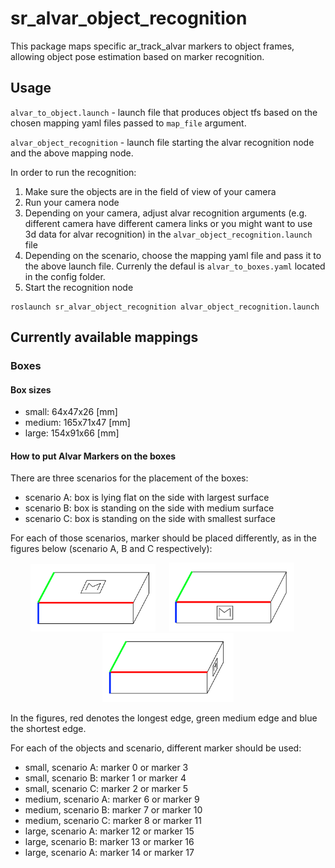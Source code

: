 # sr_alvar_object_recognition

This package maps specific ar_track_alvar markers to object frames, allowing object pose estimation based on marker recognition.

## Usage

`alvar_to_object.launch` - launch file that produces object tfs based on the chosen mapping yaml files passed to `map_file` argument.

`alvar_object_recognition` - launch file starting the alvar recognition node and the above mapping node.

In order to run the recognition:
1. Make sure the objects are in the field of view of your camera
2. Run your camera node
3. Depending on your camera, adjust alvar recognition arguments (e.g. different camera have different camera links or you might want to use 3d data for alvar recognition) in the `alvar_object_recognition.launch` file
4. Depending on the scenario, choose the mapping yaml file and pass it to the above launch file. Currenly the defaul is `alvar_to_boxes.yaml` located in the config folder.
4. Start the recognition node
```
roslaunch sr_alvar_object_recognition alvar_object_recognition.launch
```

## Currently available mappings

### Boxes

#### Box sizes

- small: 64x47x26 [mm]
- medium: 165x71x47 [mm]
- large: 154x91x66 [mm]

#### How to put Alvar Markers on the boxes

There are three scenarios for the placement of the boxes:
- scenario A: box is lying flat on the side with largest surface
- scenario B: box is standing on the side with medium surface
- scenario C: box is standing on the side with smallest surface

For each of those scenarios, marker should be placed differently, as in the figures below (scenario A, B and C respectively):

<p float="left" align="center">
  <img src="./doc/scenario_A_axis.png" width="200" />
  &emsp;
  <img src="./doc/scenario_B_axis.png" width="200" />
  &emsp;
  <img src="./doc/scenario_C_axis.png" width="210" />
</p>

In the figures, red denotes the longest edge, green medium edge and blue the shortest edge.

For each of the objects and scenario, different marker should be used:

- small, scenario A: marker 0 or marker 3
- small, scenario B: marker 1 or marker 4
- small, scenario C: marker 2 or marker 5
- medium, scenario A: marker 6 or marker 9
- medium, scenario B: marker 7 or marker 10
- medium, scenario C: marker 8 or marker 11
- large, scenario A: marker 12 or marker 15
- large, scenario B: marker 13 or marker 16
- large, scenario A: marker 14 or marker 17